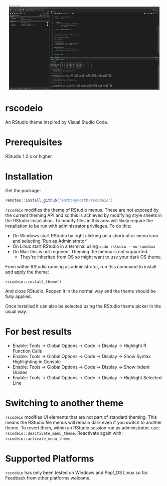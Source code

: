 <p align=center>
  <img src="./inst/media/rscodeio.png" width="480" height="270">
</p>

# rscodeio

An RStudio theme inspired by Visual Studio Code.

# Prerequisites

RStudio 1.2.x or higher.

# Installation

Get the package:

```r
remotes::install_github("anthonynorth/rscodeio")
```

`rscodeio` modifies the theme of RStudio menus. These are not exposed by the current theming API and so this is achieved by modifying style sheets in the RStudio installation. To modify files in this area will likely require the installation to be run with administrator privileges. To do this:

* On Windows start RStudio by right clicking on a shortcut or menu icon and selecting 'Run as Administrator'
* On Linux start RStudio in a terminal using `sudo rstudio --no-sandbox`
* On Mac this is not required. Theming the menus is not supported. 
  - They're inherited from OS so might want to use your dark OS theme.

From within RStudio running as administrator, run this command to install and apply the theme: 

```
rscodeio::install_theme()
```

And close RStudio. Reopen it in the normal way and the theme should be fully applied.

Once installed it can also be selected using the RStudio theme picker in the usual way.

# For best results

- Enable: Tools -> Global Options -> Code -> Display -> Highlight R Function Calls 
- Enable: Tools -> Global Options -> Code -> Display -> Show Syntax Highlighting in Console
- Enable: Tools -> Global Options -> Code -> Display -> Show Indent Guides
- Enable: Tools -> Global Options -> Code -> Display -> Highlight Selected Line

# Switching to another theme

`rscodeio` modifies UI elements that are not part of standard theming. This means the RStudio file menus will remain dark even if you switch to another theme. To revert them, within an RStudio session run as administrator, use: `rscodeio::deactivate_menu_theme`. Reactivate again with: `rscodeio::activate_menu_theme`.

# Supported Platforms

`rscodeio` has only been tested on Windows and Pop!_OS Linux so far. Feedback from other platforms welcome.

